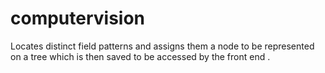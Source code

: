 # computervision
Locates distinct field patterns and assigns them a node to be represented on a tree which is then saved to be accessed by the front end .
